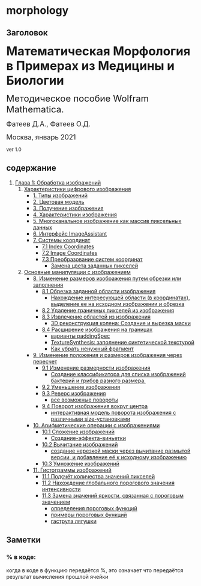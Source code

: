 # morphology

## Заголовок

<font size = '6'> **Математическая Морфология в Примерах из Медицины и Биологии**</font>

<font size = '5'>Методическое пособие Wolfram Mathematica.</font>

<font size = '4'>Фатеев Д.А., Фатеев О.Д.</font>

<font size = '4'>Москва, январь 2021</font>

<font size = '2'>ver 1.0</font>

## содержание

1. [Глава 1: Обработка изображений](Глава_1_Обработка_Изображений)
    1. [Характеристики цифрового изображения](Глава_1_Обработка_Изображений\1_Характеристики_цифрового_изображения.md)
        - [1. Типы изображений](Глава_1_Обработка_Изображений\1_Характеристики_цифрового_изображения.md#1-типы-изображений)
        - [2. Цветовая модель](Глава_1_Обработка_Изображений\1_Характеристики_цифрового_изображения.md#2-цветовая-модель)
        - [3. Получение изображения](Глава_1_Обработка_Изображений\1_Характеристики_цифрового_изображения.md#3-получение-изображения)
        - [4. Характеристики изображения](Глава_1_Обработка_Изображений\1_Характеристики_цифрового_изображения.md#4-характеристики-изображения)
        - [5. Многоканальное изображение как массив пиксельных данных](Глава_1_Обработка_Изображений\1_Характеристики_цифрового_изображения.md#5-многоканальное-изображение-как-массив-пиксельных-данных)
        - [6. Интерфейс ImageAssistant](Глава_1_Обработка_Изображений\1_Характеристики_цифрового_изображения.md#6-интерфейс-imageassistant)
        - [7. Системы координат](Глава_1_Обработка_Изображений\1_Характеристики_цифрового_изображения.md#7-системы-координат)
            - [7.1 Index Coordinates](Глава_1_Обработка_Изображений\1_Характеристики_цифрового_изображения.md#71-index-coordinates)
            - [7.2 Image Coordinates](Глава_1_Обработка_Изображений\1_Характеристики_цифрового_изображения.md#72-image-coordinates)
            - [7.3 Преобразование систем координат](Глава_1_Обработка_Изображений\1_Характеристики_цифрового_изображения.md#73-преобразование-систем-координат)
                - [Замена цвета заданных пикселей](Глава_1_Обработка_Изображений\1_Характеристики_цифрового_изображения.md#замена-цвета-заданных-пикселей)
    2. [Основные манипуляции с изображением](Глава_1_Обработка_Изображений\2_Основные_манипуляции_с_изображением.md)
        - [8. Изменение размеров изображения путем обрезки или заполнения](Глава_1_Обработка_Изображений\2_Основные_манипуляции_с_изображением.md#8-изменение-размеров-изображения-путем-обрезки-или-заполнения)
            - [8.1 Обрезка заданной области изображения](Глава_1_Обработка_Изображений\2_Основные_манипуляции_с_изображением.md#81-обрезка-заданной-области-изображения)
                - [Нахождение интересующей области (в координатах), выделение ее на исходном изображении и обрезка](Глава_1_Обработка_Изображений\2_Основные_манипуляции_с_изображением.md#нахождение-интересующей-области-в-координатах-выделение-ее-на-исходном-изображении-и-обрезка)
            - [8.2 Удаление граничных пикселей из изображения](Глава_1_Обработка_Изображений\2_Основные_манипуляции_с_изображением.md#82-удаление-граничных-пикселей-из-изображения)
            - [8.3 Извлечение областей из изображения](Глава_1_Обработка_Изображений\2_Основные_манипуляции_с_изображением.md#83-извлечение-областей-из-изображения)
                - [3D реконструкция колена: Создание и вырезка маски](Глава_1_Обработка_Изображений\2_Основные_манипуляции_с_изображением.md#3d-реконструкция-колена-создание-и-вырезка-маски)
            - [8.4 Расширение изображения на границах](Глава_1_Обработка_Изображений\2_Основные_манипуляции_с_изображением.md#84-расширение-изображения-на-границах)
                - [варианты paddingSpec](Глава_1_Обработка_Изображений\2_Основные_манипуляции_с_изображением.md#варианты-paddingspec)
                - [TextureSynthesis: заполнение синтетической текстурой](Глава_1_Обработка_Изображений\2_Основные_манипуляции_с_изображением.md#texturesynthesis-заполнение-синтетической-текстурой)
                - [Как убрать ненужный фрагмент](Глава_1_Обработка_Изображений\2_Основные_манипуляции_с_изображением.md#как-убрать-ненужный-фрагмент)
        - [9. Изменение положения и размеров изображения через пересчет](Глава_1_Обработка_Изображений\2_Основные_манипуляции_с_изображением.md#9-изменение-положения-и-размеров-изображения-через-пересчет)
            - [9.1 Изменение размерности изображения](Глава_1_Обработка_Изображений\2_Основные_манипуляции_с_изображением.md#91-изменение-размерности-изображения)
                - [Создание классификатора для списка изображений бактерий и грибов разного размера.](Глава_1_Обработка_Изображений\2_Основные_манипуляции_с_изображением.md#создание-классификатора-для-списка-изображений-бактерий-и-грибов-разного-размера)
            - [9.2 Уменьшение изображения](Глава_1_Обработка_Изображений\2_Основные_манипуляции_с_изображением.md#92-уменьшение-изображения)
            - [9.3 Реверс изображения](Глава_1_Обработка_Изображений\2_Основные_манипуляции_с_изображением.md#93-реверс-изображения)
                - [все возможные повороты](Глава_1_Обработка_Изображений\2_Основные_манипуляции_с_изображением.md#все-возможные-повороты)
            - [9.4 Поворот изображения вокруг центра](Глава_1_Обработка_Изображений\2_Основные_манипуляции_с_изображением.md#94-поворот-изображения-вокруг-центра)
                - [интерактивная модель поворота изображения с различными size-установками](Глава_1_Обработка_Изображений\2_Основные_манипуляции_с_изображением.md#интерактивная-модель-поворота-изображения-с-различными-size-установками)
        - [10. Арифметические операции с изображениями](Глава_1_Обработка_Изображений\2_Основные_манипуляции_с_изображением.md#10-арифметические-операции-с-изображениями)
            - [10.1 Сложение изображений](Глава_1_Обработка_Изображений\2_Основные_манипуляции_с_изображением.md#101-сложение-изображений)
                - [Создание-эффекта-виньетки](Глава_1_Обработка_Изображений\2_Основные_манипуляции_с_изображением.md#создание-эффекта-виньетки)
            - [10.2 Вычитание изображений](Глава_1_Обработка_Изображений\2_Основные_манипуляции_с_изображением.md#102-вычитание-изображений)
                - [создание нерезкой маски через вычитание размытой версии, и добавление её к исходному изображению](Глава_1_Обработка_Изображений\2_Основные_манипуляции_с_изображением.md#ex1-102)
            - [10.3 Умножение изображений](Глава_1_Обработка_Изображений\2_Основные_манипуляции_с_изображением.md#103-умножение-изображений)
        - [11. Гистограммы изображений](Глава_1_Обработка_Изображений\3_Точечные_операции.md#11-гистограммы-изображений)
            - [11.1 Подсчёт количества значений пикселей](Глава_1_Обработка_Изображений\3_Точечные_операции.md#111-подсчёт-количества-значений-пикселей)
            - [11.2 Нахождение глобального порогового значения интенсивности](Глава_1_Обработка_Изображений\3_Точечные_операции.md#112-нахождение-глобального-порогового-значения-интенсивности)
            - [11.3 Замена значений яркости, связанная с пороговым значением](Глава_1_Обработка_Изображений\3_Точечные_операции.md#113-замена-значений-яркости-связанная-с-пороговым-значением)
                - [определения пороговых функций](Глава_1_Обработка_Изображений\3_Точечные_операции.md#определения-пороговых-функций)
                - [примеры пороговых функций](Глава_1_Обработка_Изображений\3_Точечные_операции.md#примеры-пороговых-функций-tfun)
                - [гаструла лягушки](Глава_1_Обработка_Изображений\3_Точечные_операции.md#гаструла-лягушки)
            

## Заметки

### % в коде:

когда в коде в функцию передаётся %, это означает что передаётся результат вычисления прошлой ячейки